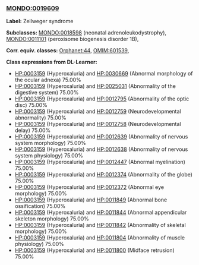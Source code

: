 
### [MONDO:0019609](http://purl.obolibrary.org/obo/MONDO_0019609)
**Label:** Zellweger syndrome

**Subclasses:** [MONDO:0018598](http://purl.obolibrary.org/obo/MONDO_0018598) (neonatal adrenoleukodystrophy), [MONDO:0011101](http://purl.obolibrary.org/obo/MONDO_0011101) (peroxisome biogenesis disorder 1B), 

**Corr. equiv. classes:** [Orphanet:44](http://www.orpha.net/ORDO/Orphanet_44), [OMIM:601539](http://purl.obolibrary.org/obo/OMIM_601539), 

**Class expressions from DL-Learner:**

- [HP:0003159](http://purl.obolibrary.org/obo/HP_0003159) (Hyperoxaluria) and [HP:0030669](http://purl.obolibrary.org/obo/HP_0030669) (Abnormal morphology of the ocular adnexa) 75.00%
- [HP:0003159](http://purl.obolibrary.org/obo/HP_0003159) (Hyperoxaluria) and [HP:0025031](http://purl.obolibrary.org/obo/HP_0025031) (Abnormality of the digestive system) 75.00%
- [HP:0003159](http://purl.obolibrary.org/obo/HP_0003159) (Hyperoxaluria) and [HP:0012795](http://purl.obolibrary.org/obo/HP_0012795) (Abnormality of the optic disc) 75.00%
- [HP:0003159](http://purl.obolibrary.org/obo/HP_0003159) (Hyperoxaluria) and [HP:0012759](http://purl.obolibrary.org/obo/HP_0012759) (Neurodevelopmental abnormality) 75.00%
- [HP:0003159](http://purl.obolibrary.org/obo/HP_0003159) (Hyperoxaluria) and [HP:0012758](http://purl.obolibrary.org/obo/HP_0012758) (Neurodevelopmental delay) 75.00%
- [HP:0003159](http://purl.obolibrary.org/obo/HP_0003159) (Hyperoxaluria) and [HP:0012639](http://purl.obolibrary.org/obo/HP_0012639) (Abnormality of nervous system morphology) 75.00%
- [HP:0003159](http://purl.obolibrary.org/obo/HP_0003159) (Hyperoxaluria) and [HP:0012638](http://purl.obolibrary.org/obo/HP_0012638) (Abnormality of nervous system physiology) 75.00%
- [HP:0003159](http://purl.obolibrary.org/obo/HP_0003159) (Hyperoxaluria) and [HP:0012447](http://purl.obolibrary.org/obo/HP_0012447) (Abnormal myelination) 75.00%
- [HP:0003159](http://purl.obolibrary.org/obo/HP_0003159) (Hyperoxaluria) and [HP:0012374](http://purl.obolibrary.org/obo/HP_0012374) (Abnormality of the globe) 75.00%
- [HP:0003159](http://purl.obolibrary.org/obo/HP_0003159) (Hyperoxaluria) and [HP:0012372](http://purl.obolibrary.org/obo/HP_0012372) (Abnormal eye morphology) 75.00%
- [HP:0003159](http://purl.obolibrary.org/obo/HP_0003159) (Hyperoxaluria) and [HP:0011849](http://purl.obolibrary.org/obo/HP_0011849) (Abnormal bone ossification) 75.00%
- [HP:0003159](http://purl.obolibrary.org/obo/HP_0003159) (Hyperoxaluria) and [HP:0011844](http://purl.obolibrary.org/obo/HP_0011844) (Abnormal appendicular skeleton morphology) 75.00%
- [HP:0003159](http://purl.obolibrary.org/obo/HP_0003159) (Hyperoxaluria) and [HP:0011842](http://purl.obolibrary.org/obo/HP_0011842) (Abnormality of skeletal morphology) 75.00%
- [HP:0003159](http://purl.obolibrary.org/obo/HP_0003159) (Hyperoxaluria) and [HP:0011804](http://purl.obolibrary.org/obo/HP_0011804) (Abnormality of muscle physiology) 75.00%
- [HP:0003159](http://purl.obolibrary.org/obo/HP_0003159) (Hyperoxaluria) and [HP:0011800](http://purl.obolibrary.org/obo/HP_0011800) (Midface retrusion) 75.00%


